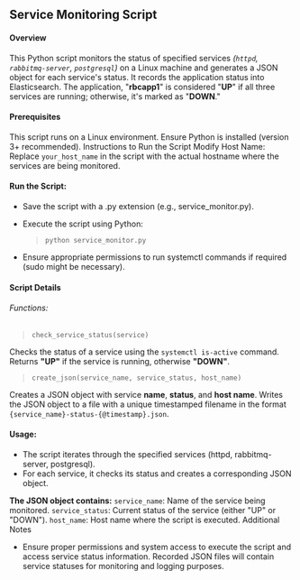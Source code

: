 ## Service Monitoring Script

#### Overview

This Python script monitors the status of specified services _(`httpd`, `rabbitmq-server`, `postgresql`)_ on a Linux machine and generates a JSON object for each service's status. It records the application status into Elasticsearch. The application, "**rbcapp1**" is considered "**UP**" if all three services are running; otherwise, it's marked as "**DOWN**."

#### Prerequisites

This script runs on a Linux environment.
Ensure Python is installed (version 3+ recommended).
Instructions to Run the Script
Modify Host Name: Replace `your_host_name` in the script with the actual hostname where the services are being monitored.

#### Run the Script:

- Save the script with a .py extension (e.g., service_monitor.py).
- Execute the script using Python:

  > `python service_monitor.py`

- Ensure appropriate permissions to run systemctl commands if required (sudo might be necessary).

#### Script Details

###### Functions:

> `check_service_status(service)`

Checks the status of a service using the `systemctl is-active` command.
Returns **"UP"** if the service is running, otherwise **"DOWN"**.

> `create_json(service_name, service_status, host_name)`

Creates a JSON object with service **name**, **status**, and **host name**.
Writes the JSON object to a file with a unique timestamped filename in the format `{service_name}-status-{@timestamp}.json`.

#### Usage:

- The script iterates through the specified services (httpd, rabbitmq-server, postgresql).
- For each service, it checks its status and creates a corresponding JSON object.

**The JSON object contains:**
`service_name`: Name of the service being monitored.
`service_status`: Current status of the service (either "UP" or "DOWN").
`host_name`: Host name where the script is executed.
Additional Notes

- Ensure proper permissions and system access to execute the script and access service status information.
  Recorded JSON files will contain service statuses for monitoring and logging purposes.
